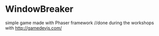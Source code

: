 # WindowBreaker
simple game made with Phaser framework
//done during the workshops with http://gamedevjs.com/

